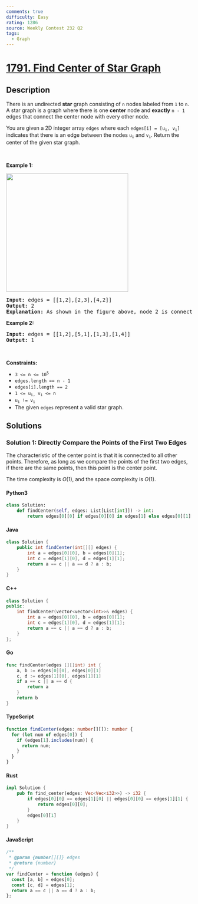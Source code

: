 ```yaml
---
comments: true
difficulty: Easy
rating: 1286
source: Weekly Contest 232 Q2
tags:
  - Graph
---
```


<!-- problem:start -->

# [1791. Find Center of Star Graph](https://leetcode.com/problems/find-center-of-star-graph)

## Description

<!-- description:start -->

<p>There is an undirected <strong>star</strong> graph consisting of <code>n</code> nodes labeled from <code>1</code> to <code>n</code>. A star graph is a graph where there is one <strong>center</strong> node and <strong>exactly</strong> <code>n - 1</code> edges that connect the center node with every other node.</p>

<p>You are given a 2D integer array <code>edges</code> where each <code>edges[i] = [u<sub>i</sub>, v<sub>i</sub>]</code> indicates that there is an edge between the nodes <code>u<sub>i</sub></code> and <code>v<sub>i</sub></code>. Return the center of the given star graph.</p>

<p>&nbsp;</p>
<p><strong class="example">Example 1:</strong></p>
<img alt="" src="https://fastly.jsdelivr.net/gh/doocs/leetcode@main/solution/1700-1799/1791.Find%20Center%20of%20Star%20Graph/images/star_graph.png" style="width: 331px; height: 321px;" />
<pre>
<strong>Input:</strong> edges = [[1,2],[2,3],[4,2]]
<strong>Output:</strong> 2
<strong>Explanation:</strong> As shown in the figure above, node 2 is connected to every other node, so 2 is the center.
</pre>

<p><strong class="example">Example 2:</strong></p>

<pre>
<strong>Input:</strong> edges = [[1,2],[5,1],[1,3],[1,4]]
<strong>Output:</strong> 1
</pre>

<p>&nbsp;</p>
<p><strong>Constraints:</strong></p>

<ul>
	<li><code>3 &lt;= n &lt;= 10<sup>5</sup></code></li>
	<li><code>edges.length == n - 1</code></li>
	<li><code>edges[i].length == 2</code></li>
	<li><code>1 &lt;= u<sub>i,</sub> v<sub>i</sub> &lt;= n</code></li>
	<li><code>u<sub>i</sub> != v<sub>i</sub></code></li>
	<li>The given <code>edges</code> represent a valid star graph.</li>
</ul>

<!-- description:end -->

## Solutions

<!-- solution:start -->

### Solution 1: Directly Compare the Points of the First Two Edges

The characteristic of the center point is that it is connected to all other points. Therefore, as long as we compare the points of the first two edges, if there are the same points, then this point is the center point.

The time complexity is $O(1)$, and the space complexity is $O(1)$.

<!-- tabs:start -->

#### Python3

```python
class Solution:
    def findCenter(self, edges: List[List[int]]) -> int:
        return edges[0][0] if edges[0][0] in edges[1] else edges[0][1]
```

#### Java

```java
class Solution {
    public int findCenter(int[][] edges) {
        int a = edges[0][0], b = edges[0][1];
        int c = edges[1][0], d = edges[1][1];
        return a == c || a == d ? a : b;
    }
}
```

#### C++

```cpp
class Solution {
public:
    int findCenter(vector<vector<int>>& edges) {
        int a = edges[0][0], b = edges[0][1];
        int c = edges[1][0], d = edges[1][1];
        return a == c || a == d ? a : b;
    }
};
```

#### Go

```go
func findCenter(edges [][]int) int {
	a, b := edges[0][0], edges[0][1]
	c, d := edges[1][0], edges[1][1]
	if a == c || a == d {
		return a
	}
	return b
}
```

#### TypeScript

```ts
function findCenter(edges: number[][]): number {
  for (let num of edges[0]) {
    if (edges[1].includes(num)) {
      return num;
    }
  }
}
```

#### Rust

```rust
impl Solution {
    pub fn find_center(edges: Vec<Vec<i32>>) -> i32 {
        if edges[0][0] == edges[1][0] || edges[0][0] == edges[1][1] {
            return edges[0][0];
        }
        edges[0][1]
    }
}
```

#### JavaScript

```js
/**
 * @param {number[][]} edges
 * @return {number}
 */
var findCenter = function (edges) {
  const [a, b] = edges[0];
  const [c, d] = edges[1];
  return a == c || a == d ? a : b;
};
```

<!-- tabs:end -->

<!-- solution:end -->

<!-- problem:end -->
